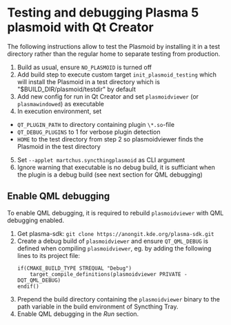 # Testing and debugging Plasma 5 plasmoid with Qt Creator

The following instructions allow to test the Plasmoid by installing it in a test directory
rather than the regular home to separate testing from production.

1. Build as usual, ensure `NO_PLASMOID` is turned off
2. Add build step to execute custom target `init_plasmoid_testing` which
   will install the Plasmoid in a test directory which is "$BUILD_DIR/plasmoid/testdir"
   by default
3. Add new config for run in Qt Creator and set `plasmoidviewer` (or `plasmawindowed`)
   as executable
4. In execution environment, set
  * `QT_PLUGIN_PATH` to directory containing plugin `\*.so`-file
  * `QT_DEBUG_PLUGINS` to 1 for verbose plugin detection
  * `HOME` to the test directory from step 2 so plasmoidviewer finds the Plasmoid
    in the test directory
5. Set `--applet martchus.syncthingplasmoid` as CLI argument
6. Ignore warning that executable is no debug build, it is sufficiant when
   the plugin is a debug build (see next section for QML debugging)

## Enable QML debugging

To enable QML debugging, it is required to rebuild `plasmoidviewer` with QML debugging
enabled.

1. Get plasma-sdk: `git clone https://anongit.kde.org/plasma-sdk.git`
2. Create a debug build of `plasmoidviewer` and ensure `QT_QML_DEBUG` is defined when
   compiling `plasmoidviewer`, eg. by adding the following lines to its project file:
   ```
   if(CMAKE_BUILD_TYPE STREQUAL "Debug")
       target_compile_definitions(plasmoidviewer PRIVATE -DQT_QML_DEBUG)
   endif()
   ```
3. Prepend the build directory containing the `plasmoidviewer` binary to the path variable
   in the build environment of Syncthing Tray.
4. Enable QML debugging in the *Run* section.
